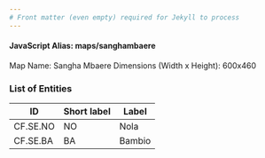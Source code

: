 ```yaml
---
# Front matter (even empty) required for Jekyll to process
---
```


#### JavaScript Alias: maps/sanghambaere

Map Name: Sangha Mbaere
Dimensions (Width x Height): 600x460

### List of Entities

ID | Short label | Label
---|---|---|
CF.SE.NO|NO|Nola
CF.SE.BA|BA|Bambio
